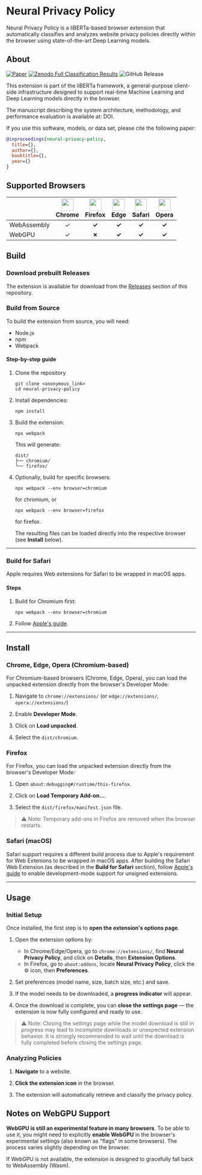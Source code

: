 [Releases]: https://github.com/sisinflab-swot/neural-privacy-policy/releases/
[Paper]: ""
[Zenodo]: https://zenodo.org/doi/10.5281/zenodo.14911062

[Chrome]: https://uxwing.com/wp-content/themes/uxwing/download/brands-and-social-media/google-chrome-icon.svg
[Firefox]: https://uxwing.com/wp-content/themes/uxwing/download/brands-and-social-media/firefox-browser-icon.svg
[Edge]: https://uxwing.com/wp-content/themes/uxwing/download/brands-and-social-media/edge-browser-icon.svg
[Safari]: https://uxwing.com/wp-content/themes/uxwing/download/brands-and-social-media/safari-icon.svg
[Opera]: https://uxwing.com/wp-content/themes/uxwing/download/brands-and-social-media/opera-icon.svg

[Wasm]: https://upload.wikimedia.org/wikipedia/commons/1/1f/WebAssembly_Logo.svg
[WebGPU]: https://www.w3.org/2023/02/webgpu-logos/webgpu-notext.svg


# Neural Privacy Policy


Neural Privacy Policy is a liBERTa-based browser extension that automatically 
classifies and analyzes website privacy policies directly within the browser using
state-of-the-art Deep Learning models. 


## About

[![Paper](https://img.shields.io/badge/DOI--blue)]()
[![Zenodo Full Classification Results](https://img.shields.io/badge/Zenodo-Full%20Classification%20Results-green)](https://zenodo.org/doi/10.5281/zenodo.14911062)
![GitHub Release](https://img.shields.io/github/v/release/sisinflab-swot/neural-privacy-policy)



This extension is part of the liBERTa framework, a general-purpose client-side 
infrastructure designed to support real-time Machine Learning and Deep Learning models 
directly in the browser. 

The manuscript describing the system architecture, methodology, and performance 
evaluation is available at: DOI. 

If you use this software, models, or data set, please cite the following paper:
``` BibTeX
@inproceedings{neural-privacy-policy,
  title={},
  author={},
  booktitle={},
  year={}
}
```

## Supported Browsers

|             | <img src="https://uxwing.com/wp-content/themes/uxwing/download/brands-and-social-media/google-chrome-icon.svg" width="32" height="32"/><br/>Chrome<br/> |              <img src="https://uxwing.com/wp-content/themes/uxwing/download/brands-and-social-media/firefox-browser-icon.svg" width="32" height="32"/><br/>Firefox              | <img src="https://uxwing.com/wp-content/themes/uxwing/download/brands-and-social-media/edge-browser-icon.svg" width="32" height="32"/><br/>Edge | <img src="https://uxwing.com/wp-content/themes/uxwing/download/brands-and-social-media/safari-icon.svg" width="32" height="32"/><br/>Safari | <img src="https://uxwing.com/wp-content/themes/uxwing/download/brands-and-social-media/opera-icon.svg" width="32" height="32"/><br/>Opera |
|-------------|:-----------------------------------------------------------------------------------------------------------------------------------------------------------------------:|:-------------------------------------------------------------------------------------------------------------------------------------------------------------------------------:|:-------------------------------------------------------------------------------------------------------------------------------------------------------------------:|:---------------------------------------------------------------------------------------------------------------------------------------------------------------:|:--------------------------------------------------------------------------------------------------------------------------------------------------------------:|
| WebAssembly | &check;                                                                                                                                                                        |                                                                                   **&check;**                                                                                   |  **&check;**                                                                                                                                                                   |     **&check;**                                                                                                                                                            |  **&check;**                                                                                                                                                              |
| WebGPU      | &check;                                                                                                                                                                        |                                                                                   **&cross;**                                                                                   |               **&check;**                                                                                                                                                      |                   **&check;**                                                                                                                                              | **&check;**                                                                                                                                                               |


## Build


### Download prebuilt Releases

The extension is available for download from the [Releases] section of this repository.



### Build from Source

To build the extension from source, you will need:

- Node.js
- npm
- Webpack

#### Step-by-step guide

1. Clone the repository

    ```shell
    git clone <anonymous_link>
    cd neural-privacy-policy
    ```

2. Install dependencies:
    
    ```shell
    npm install
    ```

3. Build the extension:

    ```shell
    npx webpack
    ```
    
    This will generate:
    ```
    dist/
    ├── chromium/
    └── firefox/
    ```

4. Optionally, build for specific browsers:
    
    ```shell
    npx webpack --env browser=chromium
    ```
    for chromium, or
    ```shell
    npx webpack --env browser=firefox
    ```
    for firefox.
    
    The resulting files can be loaded directly into the respective browser (see **Install** below).

---


### Build for Safari

Apple requires Web extensions for Safari to be wrapped in macOS apps.

#### Steps

1. Build for Chromium first:
    
     ```shell
     npx webpack --env browser=chromium
     ```

2. Follow [Apple's guide](https://developer.apple.com/documentation/safariservices/converting-a-web-extension-for-safari).


---


## Install

### Chrome, Edge, Opera (Chromium-based)

For Chromium-based browsers (Chrome, Edge, Opera), you can load the unpacked extension directly from the browser's Developer Mode:

1. Navigate to `chrome://extensions/` (or `edge://extensions/`, `opera://extensions/`)

2. Enable **Developer Mode**.

3. Click on **Load unpacked**.

4. Select the `dist/chromium`.


### Firefox

For Firefox, you can load the unpacked extension directly from the browser's Developer Mode:

1. Open `about:debugging#/runtime/this-firefox`.

2. Click on **Load Temporary Add-on...**.

3. Select the `dist/firefox/manifest.json` file.

> ⚠️ Note: Temporary add-ons in Firefox are removed when the browser restarts.


### Safari (macOS)

Safari support requires a different build process due to Apple's requirement for Web Extenions to be wrapped in macOS apps.
After building the Safari Web Extension (as described in the **Build for Safari** section), follow [Apple's guide](https://developer.apple.com/documentation/safariservices/running-your-safari-web-extension) to enable development-mode support for unsigned extensions.

---


## Usage


### Initial Setup

Once installed, the first step is to **open the extension's options page**.

1. Open the extension options by:
    - In Chrome/Edge/Opera, go to `chrome://extensions/`, find **Neural Privacy Policy**, and click on **Details**, then **Extension Options**.
    - In Firefox, go to `about:addons`, locate **Neural Privacy Policy**, click the ⚙️ icon, then **Preferences**.

2. Set preferences (model name, size, batch size, etc.) and save.

3. If the model needs to be downloaded, a **progress indicator** will appear.

4. Once the download is complete, you can **close the settings page** — the extension is now fully configured and ready to use.


> ⚠️ Note: Closing the settings page while the model download is still in progress may lead to incomplete downloads or unexpected extension behavior. It is strongly recommended to wait until the download is fully completed before closing the settings page.



### Analyzing Policies

1. **Navigate** to a website.

2. **Click the extension icon** in the browser.

3. The extension will automatically retrieve and classify the privacy policy.


## Notes on WebGPU Support

**WebGPU is still an experimental feature in many browsers**. To be able to use it, you might need to explicitly **enable WebGPU** in the browser's experimental settings (also known as "flags" in some browsers). The process varies slightly depending on the browser.

If WebGPU is not available, the extension is designed to gracefully fall back to WebAssembly (Wasm).
